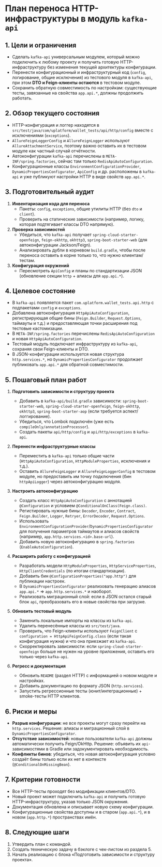 # План переноса HTTP-инфраструктуры в модуль `kafka-api`

## 1. Цели и ограничения
- Сделать `kafka-api` универсальным модулем, который можно подключить к любому проекту и получить готовую HTTP-инфраструктуру без изменения текущей архитектуры конфигурации.
- Перенести конфигурационный и инфраструктурный код (`config`, логирование, общие исключения) из тестового модуля в `kafka-api`, при этом **DTO и Feign-клиенты остаются** в тестовом модуле.
- Сохранить обратную совместимость по настройкам: существующие тесты, завязанные на свойства `app.api.*`, должны продолжить работать.

## 2. Обзор текущего состояния
- HTTP-конфигурация и логгер находятся в `src/test/java/com/uplatform/wallet_tests/api/http/config` вместе с исключениями (`exceptions`).
- `AllureFeignLoggerConfig` и `AllureFeignLogger` используют `AllureAttachmentService`, поэтому важно оставить их в тестовом модуле как частный случай отчётности.
- Автоконфигурации `kafka-api` перечислены в `META-INF/spring.factories`, сейчас там только `RedisApiAutoConfiguration`.
- Конфигурационные классы `EnvironmentConfigurationProvider`, `DynamicPropertiesConfigurator`, `ApiConfig` и др. расположены в `kafka-api` и уже публикуют настройки HTTP в виде свойств `app.api.*`.

## 3. Подготовительный аудит
1. **Инвентаризация кода для переноса**
   - Пакеты: `config`, `exceptions`, общие утилиты HTTP (без `dto` и `client`).
   - Проверить на статические зависимости (например, логику, которая подтягивает классы DTO напрямую).
2. **Проверка зависимостей**
   - Убедиться, что `kafka-api` получает `spring-cloud-starter-openfeign`, `feign-okhttp`, `okhttp3`, `spring-boot-starter-web` (для автоконфигурации Jackson/Feign).
   - Анализировать дубли в корневом `build.gradle`, чтобы после переноса оставить в корне только то, что нужно клиентам/тестам.
3. **Конфигурация окружений**
   - Пересмотреть `ApiConfig` и планы по стандартизации JSON (обновление секции `http` + алиасы для `app.api.*`).

## 4. Целевое состояние
- В `kafka-api` появляется пакет `com.uplatform.wallet_tests.api.http` c подпакетами `config` и `exceptions`.
- Добавлена автоконфигурация `HttpApiAutoConfiguration`, регистрирующая общие бины (`Feign.Builder`, `Request.Options`, таймауты и т.д.) и предоставляющая точки расширения под тестовые кастомизации.
- В `META-INF/spring.factories` перечислены `RedisApiAutoConfiguration` и новая `HttpApiAutoConfiguration`.
- Тестовый модуль подключает инфраструктуру из `kafka-api`, сохраняя свои Feign-клиенты и DTO.
- В JSON-конфигурации используется новая структура `http.services.*`, но `DynamicPropertiesConfigurator` продолжает публиковать `app.api.*` для обратной совместимости.

## 5. Пошаговый план работ
1. **Подготовить зависимости и структуру проекта**
   - Добавить в `kafka-api/build.gradle` зависимости: `spring-boot-starter-web`, `spring-cloud-starter-openfeign`, `feign-okhttp`, `okhttp3`, `spring-boot-starter-aop` (если требуется аспект/логгирование).
   - Убедиться, что Lombok подключён (уже есть `compileOnly/annotationProcessor`).
   - Создать пакеты `api/http/config` и `api/http/exceptions` в `kafka-api`.

2. **Перенести инфраструктурные классы**
   - Переместить в `kafka-api` только общие части (`HttpApiAutoConfiguration`, `HttpModuleProperties`, исключения и т.д.).
   - Оставить `AllureFeignLogger` и `AllureFeignLoggerConfig` в тестовом модуле, но предоставить им точку подключения (бин `httpApiLogger`) через автоконфигурацию модуля.

3. **Настроить автоконфигурацию**
   - Создать класс `HttpApiAutoConfiguration` с аннотацией `@Configuration` и условием `@ConditionalOnClass(Feign.class)`.
   - Регистировать нужные бины: `Decoder`, `Encoder`, `Contract`, `Feign.Builder`, `Logger`, `Retryer`, `ErrorDecoder`, `Request.Options`.
   - Использовать `EnvironmentConfigurationProvider`/`DynamicPropertiesConfigurator` для получения параметров таймаутов и алиасов свойств (например, `app.http.services.<id>.base-url`).
   - Добавить новую автоконфигурацию в `spring.factories` (`EnableAutoConfiguration`).

4. **Расширить работу с конфигурацией**
   - Разработать модели `HttpModuleProperties`, `HttpServiceProperties`, `HttpClientCredentials` (по итогам стандартизации).
   - Добавить бин `@ConfigurationProperties("app.http")` для публикации настроек.
   - В `DynamicPropertiesConfigurator` реализовать генерацию алиасов `app.api.*` => `app.http.services.*` и наоборот.
   - Реализовать миграционный слой: если в JSON остался старый блок `api`, преобразовать его в новые свойства при загрузке.

5. **Обновить тестовый модуль**
   - Заменить локальные импорты на классы из `kafka-api`.
   - Удалить перенесённые классы из `src/test/java`.
   - Проверить, что Feign-клиенты используют `FeignClient` с `configuration = HttpApiFeignConfig.class` (если такая конфигурация нужна) и что она приезжает из `kafka-api`.
   - Скорректировать зависимости: если `spring-cloud-starter-openfeign` больше не нужен на уровне приложения, оставить его только через `kafka-api`.

6. **Регресс и документация**
   - Обновить `README` (раздел HTTP) с информацией о новом модуле и настройках.
   - Добавить документацию по формату JSON (`http.services`).
   - Запустить регрессионные тесты (юнит/интеграционные) + smoke-тесты HTTP клиентов.

## 6. Риски и меры
- **Разрыв конфигурации**: не все проекты могут сразу перейти на `http.services`. Решение: алиасы и миграционный слой в `DynamicPropertiesConfigurator`.
- **Отсутствие зависимостей**: новые пользователи `kafka-api` должны автоматически получить Feign/OkHttp. Решение: объявить их `api`-зависимостями в Gradle или задокументировать необходимость.
- **Конфликты бинов**: убедиться, что новая автоконфигурация условно создаёт бины только если их нет в контексте (`@ConditionalOnMissingBean`).

## 7. Критерии готовности
- Все HTTP-тесты проходят без модификации клиентов/DTO.
- Новый проект может подключить `kafka-api` и получить готовую HTTP-инфраструктуру, указав только JSON окружения.
- Документация обновлена и описывает новую схему конфигурации.
- Конфигурационные свойства доступны и в старом (`app.api.*`), и в новом (`app.http.*`) пространствах имён.

## 8. Следующие шаги
1. Утвердить план с командой.
2. Создать техническую задачу в бэклоге с чек-листом из раздела 5.
3. Начать реализацию с блока «Подготовить зависимости и структуру проекта».
